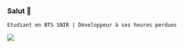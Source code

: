### Salut 👋


    Etudiant en BTS SNIR | Développeur à ses heures perdues
![](https://komarev.com/ghpvc/?username=Oximov)
